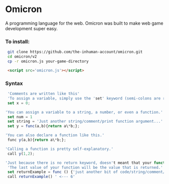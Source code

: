 # Omicron
A programming language for the web.
Omicron was built to make web game development super easy.

### To install:
```bash
 git clone https://github.com/the-inhuman-account/omicron.git
 cd omicron/v2
 cp -r omicron.js your-game-directory
```
```html
 <script src='omicron.js'></script>
```

### Syntax
```javascript
 'Comments are written like this'
 'To assign a variable, simply use the 'set' keyword (semi-colons are required).'
 set x = 0;

'You can assign a variable to a string, a number, or even a function.'
 set num = 1
 set string = 'Just another string/comment/print function argument...'
 set y = func(a,b){return a\*b;};

'You can also declare a function like this.'
 func y(a,b){return a\*b;};

'Calling a function is pretty self-explanatory.'
 call y(1,2);

'Just because there is no return keyword, doesn't meant that your function cannot return a value.'
 'The last value of your function will be the value that is returned.'
 set returnExample = func () {'just another bit of code/string/comment/print function argument...';6}
 call returnExample() ' <--- 6'
```
